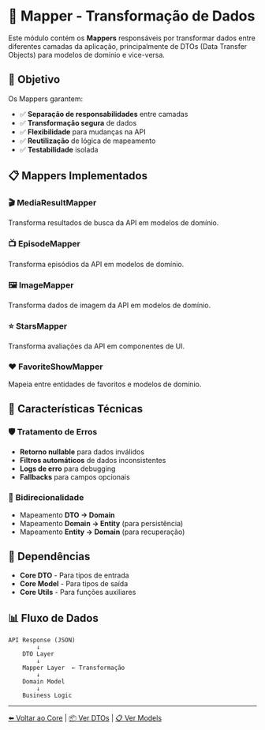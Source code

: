 # 🔄 Mapper - Transformação de Dados

Este módulo contém os **Mappers** responsáveis por transformar dados entre diferentes camadas da aplicação, principalmente de DTOs (Data Transfer Objects) para modelos de domínio e vice-versa.

## 🎯 Objetivo

Os Mappers garantem:
- ✅ **Separação de responsabilidades** entre camadas
- ✅ **Transformação segura** de dados
- ✅ **Flexibilidade** para mudanças na API
- ✅ **Reutilização** de lógica de mapeamento
- ✅ **Testabilidade** isolada

## 📋 Mappers Implementados

### 🎬 **MediaResultMapper**
Transforma resultados de busca da API em modelos de domínio.

### 📺 **EpisodeMapper**
Transforma episódios da API em modelos de domínio.

### 🖼️ **ImageMapper**
Transforma dados de imagem da API em modelos de domínio.

### ⭐ **StarsMapper**
Transforma avaliações da API em componentes de UI.

### ❤️ **FavoriteShowMapper**
Mapeia entre entidades de favoritos e modelos de domínio.

## 🔧 Características Técnicas

### 🛡️ **Tratamento de Erros**
- **Retorno nullable** para dados inválidos
- **Filtros automáticos** de dados inconsistentes
- **Logs de erro** para debugging
- **Fallbacks** para campos opcionais

### 🔄 **Bidirecionalidade**
- Mapeamento **DTO → Domain**
- Mapeamento **Domain → Entity** (para persistência)
- Mapeamento **Entity → Domain** (para recuperação)

## 🔗 Dependências

- **Core DTO** - Para tipos de entrada
- **Core Model** - Para tipos de saída
- **Core Utils** - Para funções auxiliares

## 📊 Fluxo de Dados

```
API Response (JSON)
        ↓
    DTO Layer
        ↓
    Mapper Layer  ← Transformação
        ↓
    Domain Model
        ↓
    Business Logic
```

---

[⬅️ Voltar ao Core](../README.md) | [📦 Ver DTOs](../dto/README.md) | [📋 Ver Models](../model/README.md)